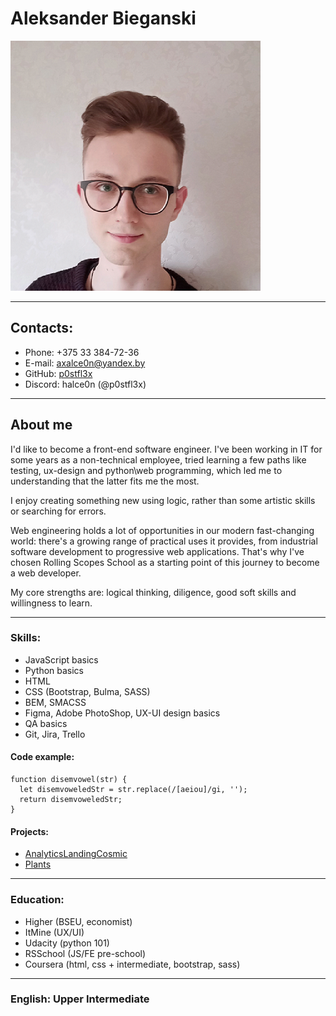 # Aleksander Bieganski 
![photo](./assets/photo.png "Photo")

---

## Contacts:
* Phone: +375 33 384-72-36
* E-mail: axalce0n@yandex.by
* GitHub: [p0stfl3x](https://github.com/p0stfl3x/ "GitHub link")
* Discord: halce0n (@p0stfl3x)

---

## About me
I'd like to become a front-end software engineer.
I've been working in IT for some years as a non-technical employee, tried learning a few paths like testing, ux-design and python\web programming, which led me to understanding that the latter fits me the most.

I enjoy creating something new using logic, rather than some artistic skills or searching for errors.

Web engineering holds a lot of opportunities in our modern fast-changing world: there's a growing range of practical uses it provides, from industrial software development to progressive web applications.
That's why I've chosen Rolling Scopes School as a starting point of this journey to become a web developer.

My core strengths are: logical thinking, diligence, good soft skills and willingness to learn.

---

### Skills:
* JavaScript basics
* Python basics
* HTML
* CSS (Bootstrap, Bulma, SASS)
* BEM, SMACSS
* Figma, Adobe PhotoShop, UX-UI design basics
* QA basics
* Git, Jira, Trello

#### Code example:
```
function disemvowel(str) {
  let disemvoweledStr = str.replace(/[aeiou]/gi, '');
  return disemvoweledStr;
}
```

#### Projects:
* [AnalyticsLandingCosmic](https://github.com/p0stfl3x/AnalyticsLandingKosmic)
* [Plants](https://rolling-scopes-school.github.io/p0stfl3x-JSFEPRESCHOOL2022Q4/plants/)

---

### Education: 
* Higher (BSEU, economist)
* ItMine (UX/UI)
* Udacity (python 101)
* RSSchool (JS/FE pre-school)
* Coursera (html, css + intermediate, bootstrap, sass)

---

### English: Upper Intermediate